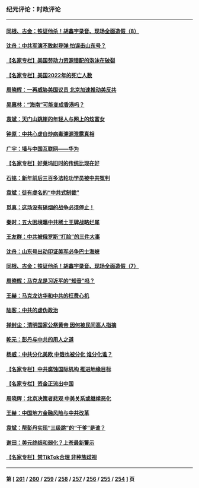 ### 纪元评论：时政评论
---
#### [同根、古金：铁证他杀！胡鑫宇录音、现场全面造假（8）](../../pages/nsc1025/n13969685.md) 
#### [沈舟：中共军演不敢射导弹 怕误击山东号？](../../pages/nsc1025/n13970141.md) 
#### [【名家专栏】美国劳动力资源错配的泡沫在破裂](../../pages/nsc1025/n13968288.md) 
#### [【名家专栏】美国2022年的死亡人数](../../pages/nsc1025/n13969733.md) 
#### [周晓辉：一再威胁美国议员 北京加速推动美反共](../../pages/nsc1025/n13969729.md) 
#### [吴惠林：“海南”可能变成香港吗？](../../pages/nsc1025/n13969732.md) 
#### [袁斌：天门山跳崖的年轻人与网上的炫富女](../../pages/nsc1025/n13969668.md) 
#### [钟原：中共心虚自炒病毒溯源泄露真相](../../pages/nsc1025/n13969320.md) 
#### [广宇：墙与中国互联网——华为](../../pages/nsc1025/n13969142.md) 
#### [【名家专栏】好莱坞旧时的传统比现在好](../../pages/nsc1025/n13960340.md) 
#### [石铭：新年前后三百多法轮功学员被中共冤判](../../pages/nsc1025/n13968963.md) 
#### [袁斌：徒有虚名的“中共式制裁”](../../pages/nsc1025/n13968957.md) 
#### [觅真：这场没有硝烟的战争必须停止！](../../pages/nsc1025/n13968940.md) 
#### [秦时：五大困境曝中共稀土王牌战略烂尾](../../pages/nsc1025/n13968460.md) 
#### [王友群：中共被俄罗斯“打脸”的三件大事](../../pages/nsc1025/n13968416.md) 
#### [沈舟：山东号出动印证美军必争巴士海峡](../../pages/nsc1025/n13968378.md) 
#### [同根、古金：铁证他杀！胡鑫宇录音、现场全面造假（7）](../../pages/nsc1025/n13968371.md) 
#### [周晓辉：马克龙是习近平的“知音”吗？](../../pages/nsc1025/n13968399.md) 
#### [王赫：马克龙访华和中共的枉费心机](../../pages/nsc1025/n13968019.md) 
#### [陆客：中共的虚伪政治](../../pages/nsc1025/n13968215.md) 
#### [掸封尘：清明国家公祭黄帝 因何被民间高人指摘](../../pages/nsc1025/n13968113.md) 
#### [乾元：彭丹与中共的用人之道](../../pages/nsc1025/n13967978.md) 
#### [杨威：中共分化美欧 中俄也被分化 谁分化谁？](../../pages/nsc1025/n13967806.md) 
#### [【名家专栏】中共腐蚀国际机构 推进地缘目标](../../pages/nsc1025/n13966666.md) 
#### [【名家专栏】资金正流出中国](../../pages/nsc1025/n13965018.md) 
#### [周晓辉：北京决策者悲观 中美关系或继续恶化](../../pages/nsc1025/n13967688.md) 
#### [王赫：中国地方金融风险与中共改革](../../pages/nsc1025/n13967231.md) 
#### [袁斌：帮彭丹实现“三级跳”的“干爹”是谁？](../../pages/nsc1025/n13967265.md) 
#### [谢田：美元终结和弱化？上苍最新警示](../../pages/nsc1025/n13966932.md) 
#### [【名家专栏】禁TikTok合理 非种族歧视](../../pages/nsc1025/n13966676.md) 

---
#### 第 [ [261](./261.md) / [260](./260.md) / [259](./259.md) / [258](./258.md) / [257](./257.md) / [256](./256.md) / [255](./255.md) / [254](./254.md) ] 页
